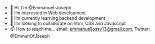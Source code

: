 - 👋 Hi, I’m @Emmanuel-Joseph
- 👀 I’m interested in Web development
- 🌱 I’m currently learning backend development
- 💞️ I’m looking to collaborate on html, CSS and Javascript
- 📫 How to reach me... email: emmanueljossy13@gmail.com, Twitter: @EmmanOfJoseph

<!---
EsmartOfAfrica/EsmartOfAfrica is a ✨ special ✨ repository because its `README.md` (this file) appears on your GitHub profile.
You can click the Preview link to take a look at your changes.
--->
